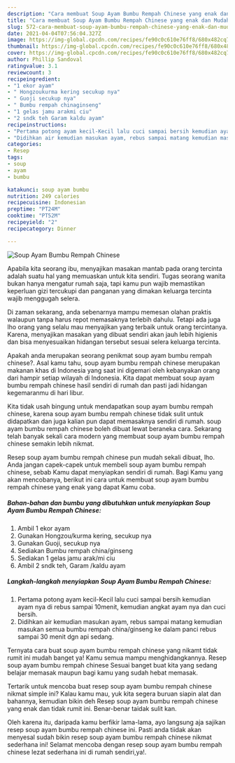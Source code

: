 ```yaml
---
description: "Cara membuat Soup Ayam Bumbu Rempah Chinese yang enak dan Mudah Dibuat"
title: "Cara membuat Soup Ayam Bumbu Rempah Chinese yang enak dan Mudah Dibuat"
slug: 572-cara-membuat-soup-ayam-bumbu-rempah-chinese-yang-enak-dan-mudah-dibuat
date: 2021-04-04T07:56:04.327Z
image: https://img-global.cpcdn.com/recipes/fe90c0c610e76ff8/680x482cq70/soup-ayam-bumbu-rempah-chinese-foto-resep-utama.jpg
thumbnail: https://img-global.cpcdn.com/recipes/fe90c0c610e76ff8/680x482cq70/soup-ayam-bumbu-rempah-chinese-foto-resep-utama.jpg
cover: https://img-global.cpcdn.com/recipes/fe90c0c610e76ff8/680x482cq70/soup-ayam-bumbu-rempah-chinese-foto-resep-utama.jpg
author: Phillip Sandoval
ratingvalue: 3.1
reviewcount: 3
recipeingredient:
- "1 ekor ayam"
- " Hongzoukurma kering secukup nya"
- " Guoji secukup nya"
- " Bumbu rempah chinaginseng"
- "1 gelas jamu arakmi ciu"
- "2 sndk teh Garam kaldu ayam"
recipeinstructions:
- "Pertama potong ayam kecil-Kecil lalu cuci sampai bersih kemudian ayam nya di rebus sampai 10menit, kemudian angkat ayam nya dan cuci bersih."
- "Didihkan air kemudian masukan ayam, rebus sampai matang kemudian masukan semua bumbu rempah china/ginseng ke dalam panci rebus sampai 30 menit dgn api sedang."
categories:
- Resep
tags:
- soup
- ayam
- bumbu

katakunci: soup ayam bumbu 
nutrition: 249 calories
recipecuisine: Indonesian
preptime: "PT24M"
cooktime: "PT52M"
recipeyield: "2"
recipecategory: Dinner

---
```



![Soup Ayam Bumbu Rempah Chinese](https://img-global.cpcdn.com/recipes/fe90c0c610e76ff8/680x482cq70/soup-ayam-bumbu-rempah-chinese-foto-resep-utama.jpg)

Apabila kita seorang ibu, menyajikan masakan mantab pada orang tercinta adalah suatu hal yang memuaskan untuk kita sendiri. Tugas seorang  wanita bukan hanya mengatur rumah saja, tapi kamu pun wajib memastikan keperluan gizi tercukupi dan panganan yang dimakan keluarga tercinta wajib menggugah selera.

Di zaman  sekarang, anda sebenarnya mampu memesan olahan praktis walaupun tanpa harus repot memasaknya terlebih dahulu. Tetapi ada juga lho orang yang selalu mau menyajikan yang terbaik untuk orang tercintanya. Karena, menyajikan masakan yang dibuat sendiri akan jauh lebih higienis dan bisa menyesuaikan hidangan tersebut sesuai selera keluarga tercinta. 



Apakah anda merupakan seorang penikmat soup ayam bumbu rempah chinese?. Asal kamu tahu, soup ayam bumbu rempah chinese merupakan makanan khas di Indonesia yang saat ini digemari oleh kebanyakan orang dari hampir setiap wilayah di Indonesia. Kita dapat membuat soup ayam bumbu rempah chinese hasil sendiri di rumah dan pasti jadi hidangan kegemaranmu di hari libur.

Kita tidak usah bingung untuk mendapatkan soup ayam bumbu rempah chinese, karena soup ayam bumbu rempah chinese tidak sulit untuk didapatkan dan juga kalian pun dapat memasaknya sendiri di rumah. soup ayam bumbu rempah chinese boleh dibuat lewat beraneka cara. Sekarang telah banyak sekali cara modern yang membuat soup ayam bumbu rempah chinese semakin lebih nikmat.

Resep soup ayam bumbu rempah chinese pun mudah sekali dibuat, lho. Anda jangan capek-capek untuk membeli soup ayam bumbu rempah chinese, sebab Kamu dapat menyiapkan sendiri di rumah. Bagi Kamu yang akan mencobanya, berikut ini cara untuk membuat soup ayam bumbu rempah chinese yang enak yang dapat Kamu coba.

<!--inarticleads1-->

##### Bahan-bahan dan bumbu yang dibutuhkan untuk menyiapkan Soup Ayam Bumbu Rempah Chinese:

1. Ambil 1 ekor ayam
1. Gunakan  Hongzou/kurma kering, secukup nya
1. Gunakan  Guoji, secukup nya
1. Sediakan  Bumbu rempah china/ginseng
1. Sediakan 1 gelas jamu arak/mi ciu
1. Ambil 2 sndk teh, Garam /kaldu ayam




<!--inarticleads2-->

##### Langkah-langkah menyiapkan Soup Ayam Bumbu Rempah Chinese:

1. Pertama potong ayam kecil-Kecil lalu cuci sampai bersih kemudian ayam nya di rebus sampai 10menit, kemudian angkat ayam nya dan cuci bersih.
1. Didihkan air kemudian masukan ayam, rebus sampai matang kemudian masukan semua bumbu rempah china/ginseng ke dalam panci rebus sampai 30 menit dgn api sedang.




Ternyata cara buat soup ayam bumbu rempah chinese yang nikamt tidak rumit ini mudah banget ya! Kamu semua mampu menghidangkannya. Resep soup ayam bumbu rempah chinese Sesuai banget buat kita yang sedang belajar memasak maupun bagi kamu yang sudah hebat memasak.

Tertarik untuk mencoba buat resep soup ayam bumbu rempah chinese nikmat simple ini? Kalau kamu mau, yuk kita segera buruan siapin alat dan bahannya, kemudian bikin deh Resep soup ayam bumbu rempah chinese yang enak dan tidak rumit ini. Benar-benar taidak sulit kan. 

Oleh karena itu, daripada kamu berfikir lama-lama, ayo langsung aja sajikan resep soup ayam bumbu rempah chinese ini. Pasti anda tiidak akan menyesal sudah bikin resep soup ayam bumbu rempah chinese nikmat sederhana ini! Selamat mencoba dengan resep soup ayam bumbu rempah chinese lezat sederhana ini di rumah sendiri,ya!.

